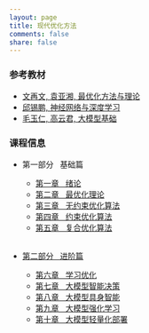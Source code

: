 ```yaml
---
layout: page
title: 现代优化方法
comments: false
share: false
---
```




### 参考教材

* <a href="http://faculty.bicmr.pku.edu.cn/~wenzw/optbook.html" class="textlink" target="_blank"> 文再文, 袁亚湘, 最优化方法与理论</a><br>
* <a href="https://nndl.github.io/" class="textlink" target="_blank"> 邱锡鹏, 神经网络与深度学习 </a><br>
* <a href="https://github.com/ZJU-LLMs/Foundations-of-LLMs" class="textlink" target="_blank"> 毛玉仁, 高云君, 大模型基础 </a><br>


### 课程信息 

- 第一部分 &nbsp;  基础篇<br>
  -  <a href="../OPT/绪论.pdf" class="textlink" target="_blank">  第一章 &nbsp;  绪论<br>
  -  第二章 &nbsp;  最优化理论<br>
  -  第三章 &nbsp;  无约束优化算法<br>
  -  第四章 &nbsp;  约束优化算法<br>
  -  第五章 &nbsp;  复合优化算法<br><br>


- 第二部分 &nbsp;  进阶篇<br>
  - 第六章 &nbsp;  学习优化 <br>
  - 第七章 &nbsp;  大模型智能决策 <br>
  - 第八章 &nbsp;  大模型具身智能 <br>
  - 第九章 &nbsp;  大模型强化学习 <br>
  - 第十章 &nbsp;  大模型轻量化部署 <br>


